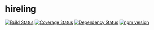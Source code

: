 # hireling

[![Build Status](https://travis-ci.org/Hireling/hireling.svg?branch=master)](https://travis-ci.org/Hireling/hireling)
[![Coverage Status](https://coveralls.io/repos/github/Hireling/hireling/badge.svg?branch=master)](https://coveralls.io/github/Hireling/hireling?branch=master)
[![Dependency Status](https://david-dm.org/hireling/hireling/status.svg)](https://david-dm.org/hireling/hireling)
[![npm version](https://badge.fury.io/js/hireling.svg)](https://badge.fury.io/js/hireling)
